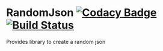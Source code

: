 # RandomJson [![Codacy Badge](https://api.codacy.com/project/badge/Grade/9b63288ec5374103bd2a1156732de970)](https://app.codacy.com/app/mangatmodi/RandomJson?utm_source=github.com&utm_medium=referral&utm_content=mangatmodi/RandomJson&utm_campaign=Badge_Grade_Dashboard) [![Build Status](https://travis-ci.com/mangatmodi/RandomJson.svg?branch=master)](https://travis-ci.com/mangatmodi/RandomJson)
Provides library to create a random json
